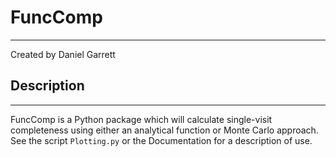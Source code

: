 # FuncComp
---
Created by Daniel Garrett

## Description
---
FuncComp is a Python package which will calculate single-visit completeness using either an analytical function or Monte Carlo approach. See the script `Plotting.py` or the Documentation for a description of use.
